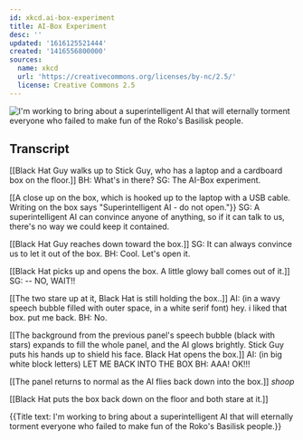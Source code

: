 ```yaml
---
id: xkcd.ai-box-experiment
title: AI-Box Experiment
desc: ''
updated: '1616125521444'
created: '1416556800000'
sources:
  name: xkcd
  url: 'https://creativecommons.org/licenses/by-nc/2.5/'
  license: Creative Commons 2.5
---
```

![I'm working to bring about a superintelligent AI that will eternally torment everyone who failed to make fun of the Roko's Basilisk people.](https://imgs.xkcd.com/comics/ai_box_experiment.png)

## Transcript
[[Black Hat Guy walks up to Stick Guy, who has a laptop and a cardboard box on the floor.]]
BH: What's in there? 
SG: The AI-Box experiment.

[[A close up on the box, which is hooked up to the laptop with a USB cable. Writing on the box says "Superintelligent AI - do not open."}}
SG: A superintelligent AI can convince anyone of anything, so if it can talk to us, there's no way we could keep it contained.

[[Black Hat Guy reaches down toward the box.]]
SG: It can always convince us to let it out of the box.
BH: Cool. Let's open it. 

[[Black Hat picks up and opens the box. A little glowy ball comes out of it.]]
SG: --
NO, WAIT!!


[[The two stare up at it, Black Hat is still holding the box..]]
AI: (in a wavy speech bubble filled with outer space, in a white serif font) hey. i liked that box. put me back.
BH: No.

[[The background from the previous panel's speech bubble (black with stars) expands to fill the whole panel, and the AI glows brightly. Stick Guy puts his hands up to shield his face. Black Hat opens the box.]]
AI: (in big white block letters) LET ME BACK INTO THE BOX
BH: AAA! OK!!!

[[The panel returns to normal as the AI flies back down into the box.]]
*shoop*

[[Black Hat puts the box back down on the floor and both stare at it.]]

{{Title text: I'm working to bring about a superintelligent AI that will eternally torment everyone who failed to make fun of the Roko's Basilisk people.}}
